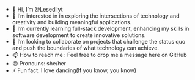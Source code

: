- 👋 Hi, I’m @Lesedilyt
- 👀 I’m interested in in exploring the intersections of technology and creativity and building meaningful applications.
- 🌱 I’m currently learning full-stack development, enhancing my skills in software development to create innovative solutions.
- 💞️ I’m looking to collaborate on projects that challenge the status quo and push the boundaries of what technology can achieve.
- 📫 How to reach me : Feel free to drop me a message here on GitHub
- 😄 Pronouns: she/her
- ⚡ Fun fact: I love dancing(If you know, you know)
